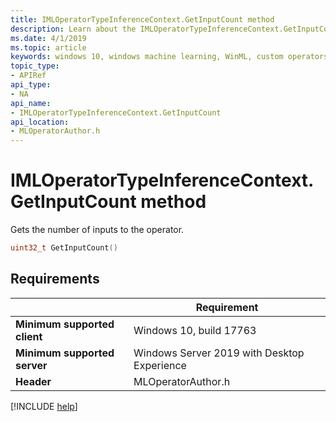 ```yaml
---
title: IMLOperatorTypeInferenceContext.GetInputCount method
description: Learn about the IMLOperatorTypeInferenceContext.GetInputCount method. This method gets the number of inputs to the operator.
ms.date: 4/1/2019
ms.topic: article
keywords: windows 10, windows machine learning, WinML, custom operators, GetInputCount
topic_type:
- APIRef
api_type:
- NA
api_name:
- IMLOperatorTypeInferenceContext.GetInputCount
api_location:
- MLOperatorAuthor.h
---
```


# IMLOperatorTypeInferenceContext.GetInputCount method

Gets the number of inputs to the operator.

```cpp
uint32_t GetInputCount()
```

## Requirements

| | Requirement |
|-|-|
| **Minimum supported client** | Windows 10, build 17763 |
| **Minimum supported server** | Windows Server 2019 with Desktop Experience |
| **Header** | MLOperatorAuthor.h |

[!INCLUDE [help](../../includes/get-help.md)]
